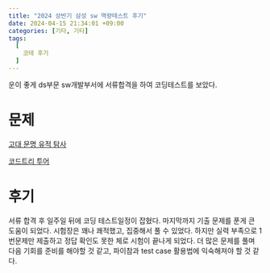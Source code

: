 ```yaml
---
title: "2024 상반기 삼성 sw 역량테스트 후기"
date: 2024-04-15 21:34:01 +09:00
categories: [기타, 기타]
tags:
  [
    코테 후기
  ]
---
```


운이 좋게 ds부문 sw개발부서에 서류합격을 하여 코딩테스트를 보았다.

# 문제

[고대 문명 유적 탐사](https://www.codetree.ai/training-field/frequent-problems/problems/ancient-ruin-exploration?&utm_source=clipboard&utm_medium=text)

[코드트리 투어](https://www.codetree.ai/training-field/frequent-problems/problems/codetree-tour?&utm_source=clipboard&utm_medium=text)

# 후기

서류 합격 후 일주일 뒤에 코딩 테스트일정이 잡혔다. 마지막까지 기출 문제를 푼게 큰 도움이 되었다. 
시험장은 꽤나 쾌적했고, 집중해서 풀 수 있었다. 하지만 실력 부족으로 1번문제만 제출하고 정답 확인도 못한 체로 시험이 끝나게 되었다.
더 많은 문제를 풀며 다음 기회를 준비를 해야할 것 같고, 파이참과 test case 활용법에 익숙해져야 할 것 같다.